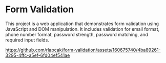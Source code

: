 <h1>Form Validation</h1>
This project is a web application that demonstrates form validation using JavaScript and DOM manipulation. It includes validation for email format, phone number format, password strength, password matching, and required input fields.

https://github.com/rlapcak/form-validation/assets/160675740/4ba89261-3295-4ffc-a5ef-6fd04ef541ae
